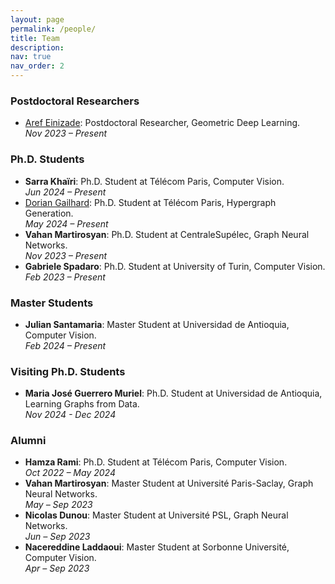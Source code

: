```yaml
---
layout: page
permalink: /people/
title: Team
description:
nav: true
nav_order: 2
---
```


### Postdoctoral Researchers

- [Aref Einizade](https://arefeinizade.github.io/): Postdoctoral Researcher, Geometric Deep Learning.  
  *Nov 2023 – Present*

### Ph.D. Students

- **Sarra Khaïri**: Ph.D. Student at Télécom Paris, Computer Vision.  
  *Jun 2024 – Present*
- [Dorian Gailhard](https://doriangailhard.github.io/): Ph.D. Student at Télécom Paris, Hypergraph Generation.  
  *May 2024 – Present*
- **Vahan Martirosyan**: Ph.D. Student at CentraleSupélec, Graph Neural Networks.  
  *Nov 2023 – Present*
- **Gabriele Spadaro**: Ph.D. Student at University of Turin, Computer Vision.  
  *Feb 2023 – Present*

### Master Students

- **Julian Santamaria**: Master Student at Universidad de Antioquia, Computer Vision.  
  *Feb 2024 – Present*

### Visiting Ph.D. Students

- **Maria José Guerrero Muriel**: Ph.D. Student at Universidad de Antioquia, Learning Graphs from Data.  
  *Nov 2024 - Dec 2024*

### Alumni

- **Hamza Rami**: Ph.D. Student at Télécom Paris, Computer Vision.  
  *Oct 2022 – May 2024*
- **Vahan Martirosyan**: Master Student at Université Paris-Saclay, Graph Neural Networks.  
  *May – Sep 2023*
- **Nicolas Dunou**: Master Student at Université PSL, Graph Neural Networks.  
  *Jun – Sep 2023*
- **Nacereddine Laddaoui**: Master Student at Sorbonne Université, Computer Vision.  
  *Apr – Sep 2023*